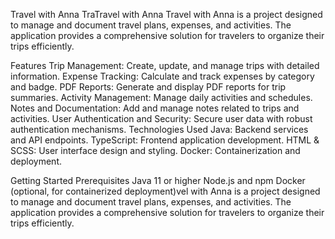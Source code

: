 Travel with Anna
TraTravel with Anna
Travel with Anna is a project designed to manage and document travel plans, expenses, and activities. The application provides a comprehensive solution for travelers to organize their trips efficiently.

Features
Trip Management: Create, update, and manage trips with detailed information.
Expense Tracking: Calculate and track expenses by category and badge.
PDF Reports: Generate and display PDF reports for trip summaries.
Activity Management: Manage daily activities and schedules.
Notes and Documentation: Add and manage notes related to trips and activities.
User Authentication and Security: Secure user data with robust authentication mechanisms.
Technologies Used
Java: Backend services and API endpoints.
TypeScript: Frontend application development.
HTML & SCSS: User interface design and styling.
Docker: Containerization and deployment.

Getting Started
Prerequisites
Java 11 or higher
Node.js and npm
Docker (optional, for containerized deployment)vel with Anna is a project designed to manage and document travel plans, expenses, and activities. The application provides a comprehensive solution for travelers to organize their trips efficiently.


